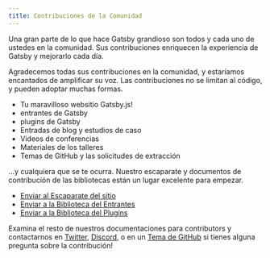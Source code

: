 ```yaml
---
title: Contribuciones de la Comunidad
---
```


Una gran parte de lo que hace Gatsby grandioso son todos y cada uno de ustedes en la comunidad. Sus contribuciones enriquecen la experiencia de Gatsby y mejorarlo cada día.

Agradecemos todas sus contribuciones en la comunidad, y estaríamos encantados de amplificar su voz. Las contribuciones no se limitan al código, y pueden adoptar muchas formas.

- Tu maravilloso websitio Gatsby.js!
- entrantes de Gatsby
- plugins de Gatsby
- Entradas de blog y estudios de caso
- Videos de conferencias
- Materiales de los talleres
- Temas de GitHub y las solicitudes de extracción

...y cualquiera que se te ocurra. Nuestro escaparate y documentos de contribución de las bibliotecas están un lugar excelente para empezar.

- [Enviar al Escaparate del sitio](/contributing/site-showcase-submissions)
- [Enviar a la Biblioteca del Entrantes](/contributing/submit-to-starter-library/)
- [Enviar a la Biblioteca del Plugins](/contributing/submit-to-plugin-library/)

Examina el resto de nuestros documentaciones para contributors y contactarnos en [Twitter](https://twitter.com/gatsbyjs), [Discord](https://gatsby.dev/discord), o en un [Tema de GitHub](/contributing/how-to-file-an-issue/) si tienes alguna pregunta sobre la contribución!
